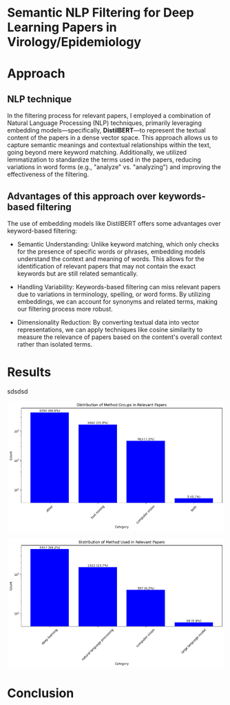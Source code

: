# Semantic NLP Filtering for Deep Learning Papers in Virology/Epidemiology

# Approach
## NLP technique

In the filtering process for relevant papers, I employed a combination of Natural Language Processing (NLP) techniques, primarily leveraging embedding models—specifically, **DistilBERT**—to represent the textual content of the papers in a dense vector space. This approach allows us to capture semantic meanings and contextual relationships within the text, going beyond mere keyword matching. Additionally, we utilized lemmatization to standardize the terms used in the papers, reducing variations in word forms (e.g., "analyze" vs. "analyzing") and improving the effectiveness of the filtering.

## Advantages of this approach over keywords-based filtering
The use of embedding models like DistilBERT offers some advantages over keyword-based filtering:
- Semantic Understanding: Unlike keyword matching, which only checks for the presence of specific words or phrases, embedding models understand the context and meaning of words. This allows for the identification of relevant papers that may not contain the exact keywords but are still related semantically.

- Handling Variability: Keywords-based filtering can miss relevant papers due to variations in terminology, spelling, or word forms. By utilizing embeddings, we can account for synonyms and related terms, making our filtering process more robust.

- Dimensionality Reduction: By converting textual data into vector representations, we can apply techniques like cosine similarity to measure the relevance of papers based on the content's overall context rather than isolated terms.

# Results
sdsdsd
<p align="center">
<img src ="./img/methodCategory.png"><br>
</p>

<p align="center">
<img src ="./img/methodUsed.png"><br>
</p>

# Conclusion

